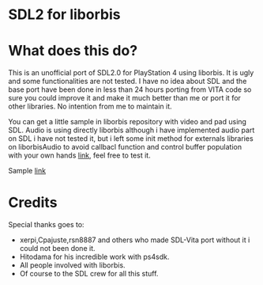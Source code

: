 SDL2 for liborbis
======================
 
 What does this do?
===================
 
  This is an unofficial port of SDL2.0 for PlayStation 4 using liborbis. It is ugly and some functionalities are not tested. I have no idea about SDL and the base port have been done in less than 24 hours porting from VITA code so sure you could improve it and make it much better than me or port it for other libraries. No intention from me to maintain it.
  
  You can get a little sample in liborbis repository with video and pad using SDL. Audio is using directly liborbis although i have implemented audio part on SDL i have not tested it, but i left some init method for externals libraries on liborbisAudio to avoid callbacl function and control buffer population with your own hands [link](https://github.com/orbisdev/liborbis/commit/167f8d61984b8ace2991418f41159b1a61fea617#diff-1d1e79ba191df6d3daea56c6f444709a), feel free to test it.
  
  Sample [link](https://github.com/orbiesdev/liborbis/samples/sdl)
  

 Credits
===========================
  
  Special thanks goes to:
  
  - xerpi,Cpajuste,rsn8887 and others who made SDL-Vita port without it i could not been done it.
  - Hitodama for his incredible work with ps4sdk.
  - All people involved with liborbis.
  - Of course to the SDL crew for all this stuff.